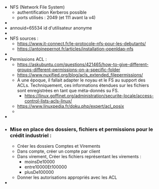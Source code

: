 - NFS (Network File System)
	- authentification Kerberos possible
	- ports utilisés : 2049 (et 111 avant la v4)
-
- annouid=65534 id d'utilisateur anonyme
-
- NFS sources :
	- https://www.it-connect.fr/le-protocole-nfs-pour-les-debutants/
	- https://antoinepernot.fr/articles/installation-openldap-nfs
-
- Permissions ACL :
	- https://askubuntu.com/questions/421465/how-to-give-different-groups-different-permissions-on-a-specific-folder
	- https://www.nuxified.org/blog/acls_extended_filepermissions/
	- A une époque, il fallait adapter le noyau et le FS au support des ACLs. Techniquement, ces informations étendues sur les fichiers sont enregistrées en tant que méta-donnés su FS.
		- https://linux.goffinet.org/administration/securite-locale/access-control-lists-acls-linux/
	- https://www.linuxpedia.fr/doku.php/expert/acl_posix
	-
-
- ### Mise en place des dossiers, fichiers et permissions pour le crédit industriel :
	- Créer les dossiers Comptes et Virements
	- Dans compte, créer un compte par client
	- Dans virement, Créer les fichiers représentant les virements :
		- moinsDe10000
		- entre10000Et100000
		- plusDe100000
	- Donner les autorisations appropriés avec les ACL
-